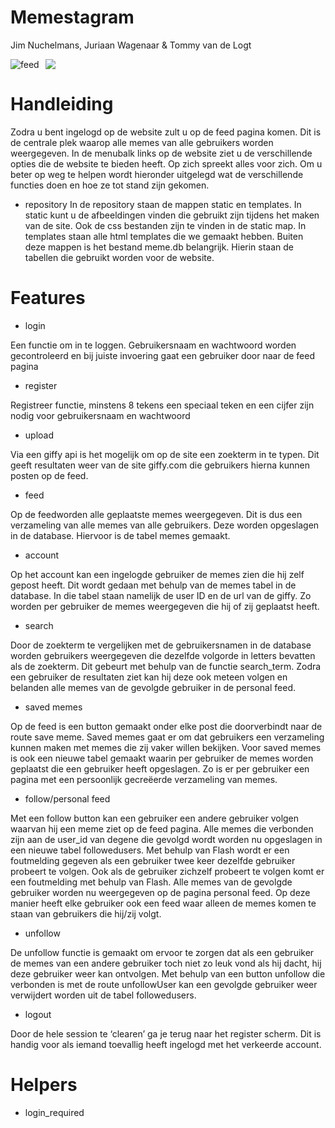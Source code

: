 # Memestagram
Jim Nuchelmans, Juriaan Wagenaar & Tommy van de Logt

![](feed.jpg)
<img src="feed.jpg"
     alt="feed"
     style="float: left; margin-right: 10px;" />

# Handleiding
Zodra u bent ingelogd op de website zult u op de feed pagina komen. Dit is de centrale plek waarop alle memes van alle gebruikers worden weergegeven. In de menubalk links op de website ziet u de verschillende opties die de website te bieden heeft. Op zich spreekt alles voor zich. Om u beter op weg te helpen wordt hieronder uitgelegd wat de verschillende functies doen en hoe ze tot stand zijn gekomen.

- repository
In de repository staan de mappen static en templates. In static kunt u de afbeeldingen vinden die gebruikt zijn tijdens het maken van de site. Ook de css bestanden zijn te vinden in de static map. In templates staan alle html templates die we gemaakt hebben.
Buiten deze mappen is het bestand meme.db belangrijk. Hierin staan de tabellen die gebruikt worden voor de website.

# Features
- login

Een functie om in te loggen. Gebruikersnaam en wachtwoord worden gecontroleerd en bij juiste invoering gaat een gebruiker door naar de feed pagina

- register

Registreer functie, minstens 8 tekens een speciaal teken en een cijfer zijn nodig voor gebruikersnaam en wachtwoord

- upload

Via een giffy api is het mogelijk om op de site een zoekterm in te typen. Dit geeft resultaten weer van de site giffy.com die gebruikers hierna kunnen posten op de feed.

- feed

Op de feedworden alle geplaatste memes weergegeven. Dit is dus een verzameling van alle memes van alle gebruikers. Deze worden opgeslagen in de database. Hiervoor is de tabel memes gemaakt.

- account

Op het account kan een ingelogde gebruiker de memes zien die hij zelf gepost heeft. Dit wordt gedaan met behulp van de memes tabel in de database. In die tabel staan namelijk de user ID en de url van de giffy. Zo worden per gebruiker de memes weergegeven die hij of zij geplaatst heeft.

- search

Door de zoekterm te vergelijken met de gebruikersnamen in de database worden gebruikers weergegeven die dezelfde volgorde in letters bevatten als de zoekterm. Dit gebeurt met behulp van de functie search_term. Zodra een gebruiker de resultaten ziet kan hij deze ook meteen volgen en belanden alle memes van de gevolgde gebruiker in de personal feed.

- saved memes

Op de feed is een button gemaakt onder elke post die doorverbindt naar de route save meme. Saved memes gaat er om dat gebruikers een verzameling kunnen maken met memes die zij vaker willen bekijken. Voor saved memes is ook een nieuwe tabel gemaakt waarin per gebruiker de memes worden geplaatst die een gebruiker heeft opgeslagen. Zo is er per gebruiker een pagina met een persoonlijk gecreëerde verzameling van memes.

- follow/personal feed

Met een follow button kan een gebruiker een andere gebruiker volgen waarvan hij een meme ziet op de feed pagina. Alle memes die verbonden zijn aan de user_id van degene die gevolgd wordt worden nu opgeslagen in een nieuwe tabel followedusers. Met behulp van Flash wordt er een foutmelding gegeven als een gebruiker twee keer dezelfde gebruiker probeert te volgen. Ook als de gebruiker zichzelf probeert te volgen komt er een foutmelding met behulp van Flash. Alle memes van de gevolgde gebruiker worden nu weergegeven op de pagina personal feed. Op deze manier heeft elke gebruiker ook een feed waar alleen de memes komen te staan van gebruikers die hij/zij volgt.

- unfollow

De unfollow functie is gemaakt om ervoor te zorgen dat als een gebruiker de memes van een andere gebruiker toch niet zo leuk vond als hij dacht, hij deze gebruiker weer kan ontvolgen. Met behulp van een button unfollow die verbonden is met de route unfollowUser kan een gevolgde gebruiker weer verwijdert worden uit de tabel followedusers.

- logout

Door de hele session te ‘clearen’ ga je terug naar het register scherm. Dit is handig voor als iemand toevallig heeft ingelogd met het verkeerde account.

# Helpers

- login_required

